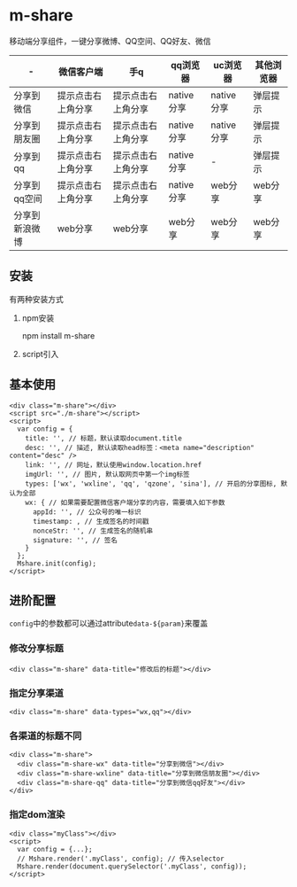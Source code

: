 # m-share

移动端分享组件，一键分享微博、QQ空间、QQ好友、微信

 \- |微信客户端 | 手q | qq浏览器 | uc浏览器 | 其他浏览器
 -- | -- | -- | --| -- | --
 分享到微信 | 提示点击右上角分享 | 提示点击右上角分享 | native分享 | native分享 | 弹层提示
 分享到朋友圈 | 提示点击右上角分享 | 提示点击右上角分享 | native分享 | native分享 | 弹层提示
 分享到qq | 提示点击右上角分享 | 提示点击右上角分享 | native分享 | - | 弹层提示
 分享到qq空间 | 提示点击右上角分享 | 提示点击右上角分享 | native分享 | web分享 | web分享
 分享到新浪微博 | web分享 | web分享 | web分享 | web分享 | web分享


## 安装

有两种安装方式

1. npm安装

	npm install m-share

2. script引入

	<script src="m-share.js"></script>

## 基本使用

	<div class="m-share"></div>
	<script src="./m-share"></script>
	<script>
	  var config = {
	    title: '', // 标题，默认读取document.title
	    desc: '', // 描述, 默认读取head标签：<meta name="description" content="desc" />
	    link: '', // 网址，默认使用window.location.href
	    imgUrl: '', // 图片, 默认取网页中第一个img标签
	    types: ['wx', 'wxline', 'qq', 'qzone', 'sina'], // 开启的分享图标, 默认为全部
	    wx: { // 如果需要配置微信客户端分享的内容，需要填入如下参数
	      appId: '', // 公众号的唯一标识
	      timestamp: , // 生成签名的时间戳
	      nonceStr: '', // 生成签名的随机串
	      signature: '', // 签名
	    }
	  };
	  Mshare.init(config);
	</script>


## 进阶配置

```config```中的参数都可以通过attribute```data-${param}```来覆盖

### 修改分享标题

	<div class="m-share" data-title="修改后的标题"></div>

### 指定分享渠道

	<div class="m-share" data-types="wx,qq"></div>

### 各渠道的标题不同

	<div class="m-share">
	  <div class="m-share-wx" data-title="分享到微信"></div>
	  <div class="m-share-wxline" data-title="分享到微信朋友圈"></div>
	  <div class="m-share-qq" data-title="分享到微信qq好友"></div>
	</div>

### 指定dom渲染

	<div class="myClass"></div>
	<script>
	  var config = {...};
	  // Mshare.render('.myClass', config); // 传入selector
	  Mshare.render(document.querySelector('.myClass', config));
	</script>
